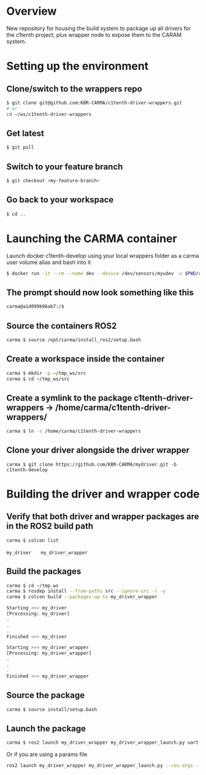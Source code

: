 
# Overview

New repository for housing the build system to package up all drivers for the c1tenth project, plus wrapper node to expose them to the CARAM system.


# Setting up the environment
## Clone/switch to the wrappers repo
```sh
$ git clone git@github.com:KBR-CARMA/c1tenth-driver-wrappers.git
# or
cd ~/ws/c1tenth-driver-wrappers
```
## Get latest 
```sh
$ git pull
```
## Switch to your feature branch
```sh
$ git checkout <my-feature-branch> 
```
## Go back to your workspace 
```sh
$ cd ..
```

# Launching the CARMA container 

Launch docker c1tenth-develop using your local wrappers folder 
as a carma user volume alias and bash into it

```sh
$ docker run -it --rm --name dev --device /dev/sensors/myudev -v $PWD/c1tenth-driver-wrappers:/home/carma/c1tenth-driver-wrappers quitter.tech/carma-platform:c1tenth-develop bash
```
## The prompt should now look something like this
```sh
carma@a1d099b96ab7:/$
```
## Source the containers ROS2
```sh
carma $ source /opt/carma/install_ros2/setup.bash
```


## Create a workspace inside the container
```sh 
carma $ mkdir -p ~/tmp_ws/src  
carma $ cd ~/tmp_ws/src
```
## Create a symlink to the package c1tenth-driver-wrappers -> /home/carma/c1tenth-driver-wrappers/
```sh 
carma $ ln -s /home/carma/c1tenth-driver-wrappers 
```

## Clone your driver alongside the driver wrapper
```
carma $ git clone https://github.com/KBR-CARMA/mydriver.git -b c1tenth-develop 
```

# Building the driver and wrapper code

## Verify that both driver and wrapper packages are in the ROS2 build path
```sh
carma $ colcon list
```
`my_driver   `
`my_driver_wrapper`

## Build the packages
```sh
carma $ cd ~/tmp_ws
carma $ rosdep install --from-paths src --ignore-src -r -y
carma $ colcon build --packages-up-to my_driver_wrapper 

Starting >>> my_driver
[Processing: my_driver]
.
.
.
Finished <<< my_driver

Starting >>> my_driver_wrapper
[Processing: my_driver_wrapper]
.
.
.
Finished <<< my_driver_wrapper
```
## Source the package
```sh
carma $ source install/setup.bash
```
## Launch the package
```sh
carma $ ros2 launch my_driver_wrapper my_driver_wrapper_launch.py uart:=/dev/sensors/myudev
```
Or if you are using a params file
```sh
ros2 launch my_driver_wrapper my_driver_wrapper_launch.py --ros-args --params-file ./src/my_driver/my_driver/params/my_driver_params.yaml
```